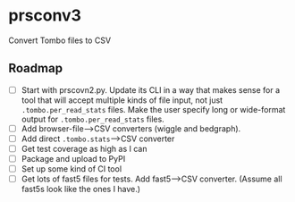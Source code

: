 # prsconv3
Convert Tombo files to CSV

## Roadmap
- [ ] Start with prscovn2.py. Update its CLI in a way that makes sense for a tool that will accept multiple kinds of file input, not just `.tombo.per_read_stats` files. Make the user specify long or wide-format output for `.tombo.per_read_stats` files.
- [ ] Add browser-file-->CSV converters (wiggle and bedgraph).
- [ ] Add direct `.tombo.stats`-->CSV converter
- [ ] Get test coverage as high as I can
- [ ] Package and upload to PyPI
- [ ] Set up some kind of CI tool
- [ ] Get lots of fast5 files for tests. Add fast5-->CSV converter. (Assume all fast5s look like the ones I have.)
